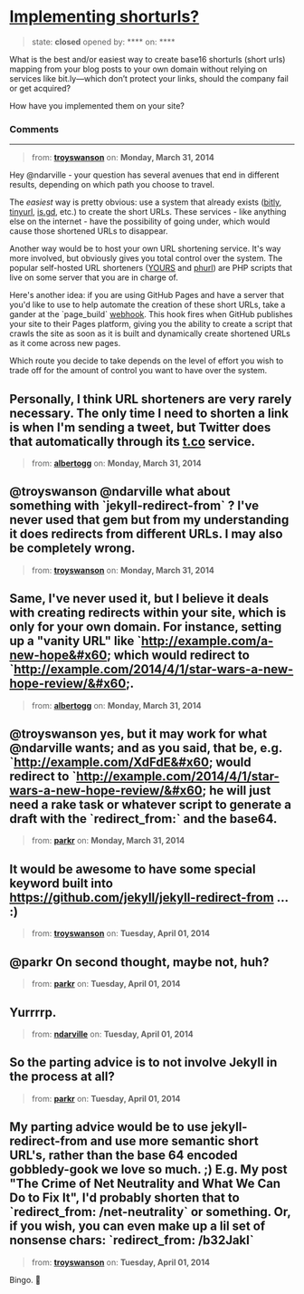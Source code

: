 # [Implementing shorturls?](https://github.com/jekyll/jekyll-help/issues/6)

> state: **closed** opened by: **** on: ****

What is the best and/or easiest way to create base16 shorturls (short urls) mapping from your blog posts to your own domain without relying on services like bit.ly—which don’t protect your links, should the company fail or get acquired?

How have you implemented them on your site?

### Comments

---
> from: [**troyswanson**](https://github.com/jekyll/jekyll-help/issues/6#issuecomment-39100977) on: **Monday, March 31, 2014**

Hey @ndarville - your question has several avenues that end in different results, depending on which path you choose to travel.

The *easiest* way is pretty obvious: use a system that already exists ([bitly](http://bit.ly), [tinyurl](http://tinyurl.com), [is.gd](http://is.gd), etc.) to create the short URLs. These services - like anything else on the internet - have the possibility of going under, which would cause those shortened URLs to disappear.

Another way would be to host your own URL shortening service. It&#x27;s way more involved, but obviously gives you total control over the system. The popular self-hosted URL shorteners ([YOURS](http://yourls.org/) and [phurl](https://code.google.com/p/phurl/)) are PHP scripts that live on some server that you are in charge of.

Here&#x27;s another idea: if you are using GitHub Pages and have a server that you&#x27;d like to use to help automate the creation of these short URLs, take a gander at the &#x60;page_build&#x60; [webhook](http://developer.github.com/webhooks/). This hook fires when GitHub publishes your site to their Pages platform, giving you the ability to create a script that crawls the site as soon as it is built and dynamically create shortened URLs as it come across new pages.

Which route you decide to take depends on the level of effort you wish to trade off for the amount of control you want to have over the system.

Personally, I think URL shorteners are very rarely necessary. The only time I need to shorten a link is when I&#x27;m sending a tweet, but Twitter does that automatically through its [t.co](http://t.co) service.
---
> from: [**albertogg**](https://github.com/jekyll/jekyll-help/issues/6#issuecomment-39111724) on: **Monday, March 31, 2014**

@troyswanson @ndarville what about something with &#x60;jekyll-redirect-from&#x60; ? I&#x27;ve never used that gem but from my understanding it does redirects from different URLs. I may also be completely wrong.  
---
> from: [**troyswanson**](https://github.com/jekyll/jekyll-help/issues/6#issuecomment-39112499) on: **Monday, March 31, 2014**

Same, I&#x27;ve never used it, but I believe it deals with creating redirects within your site, which is only for your own domain. For instance, setting up a &quot;vanity URL&quot; like &#x60;http://example.com/a-new-hope&#x60; which would redirect to &#x60;http://example.com/2014/4/1/star-wars-a-new-hope-review/&#x60;.
---
> from: [**albertogg**](https://github.com/jekyll/jekyll-help/issues/6#issuecomment-39114090) on: **Monday, March 31, 2014**

@troyswanson yes, but it may work for what @ndarville wants; and as you said, that be, e.g. &#x60;http://example.com/XdFdE&#x60; would redirect to &#x60;http://example.com/2014/4/1/star-wars-a-new-hope-review/&#x60; he will just need a rake task or whatever script to generate a draft with the &#x60;redirect_from:&#x60; and the base64.
---
> from: [**parkr**](https://github.com/jekyll/jekyll-help/issues/6#issuecomment-39116510) on: **Monday, March 31, 2014**

It would be awesome to have some special keyword built into https://github.com/jekyll/jekyll-redirect-from ... :)
---
> from: [**troyswanson**](https://github.com/jekyll/jekyll-help/issues/6#issuecomment-39238627) on: **Tuesday, April 01, 2014**

@parkr On second thought, maybe not, huh?
---
> from: [**parkr**](https://github.com/jekyll/jekyll-help/issues/6#issuecomment-39239953) on: **Tuesday, April 01, 2014**

Yurrrrp. 
---
> from: [**ndarville**](https://github.com/jekyll/jekyll-help/issues/6#issuecomment-39240200) on: **Tuesday, April 01, 2014**

So the parting advice is to not involve Jekyll in the process at all?
---
> from: [**parkr**](https://github.com/jekyll/jekyll-help/issues/6#issuecomment-39242260) on: **Tuesday, April 01, 2014**

My parting advice would be to use jekyll-redirect-from and use more semantic short URL&#x27;s, rather than the base 64 encoded gobbledy-gook we love so much. ;) E.g. My post &quot;The Crime of Net Neutrality and What We Can Do to Fix It&quot;, I&#x27;d probably shorten that to &#x60;redirect_from: /net-neutrality&#x60; or something. Or, if you wish, you can even make up a lil set of nonsense chars: &#x60;redirect_from: /b32JakI&#x60;
---
> from: [**troyswanson**](https://github.com/jekyll/jekyll-help/issues/6#issuecomment-39242373) on: **Tuesday, April 01, 2014**

Bingo. :raised_hands: 
